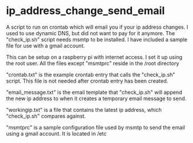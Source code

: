 # ip_address_change_send_email
A script to run on crontab which will email you if your ip address changes. I used to use dynamic DNS, but did not want to pay for it anymore. The "check_ip.sh" script needs msmtp to be installed. I have included a sample file for use with a gmail account.

This can be setup on a raspberry pi with internet access. I set it up using the root user. All the files except "msmtprc" reside in the /root directory

"crontab.txt" is the example crontab entry that calls the "check_ip.sh" script. This file is not needed after crontab entry has been created.

"email_message.txt" is the email template that "check_ip.sh" will append the new ip address to when it creates a temporary email message to send.

"workingip.txt" is a file that contains the latest ip address, which "check_ip.sh" compares against.

"msmtprc" is a sample configuration file used by msmtp to send the email using a gmail account. It is located in /etc

